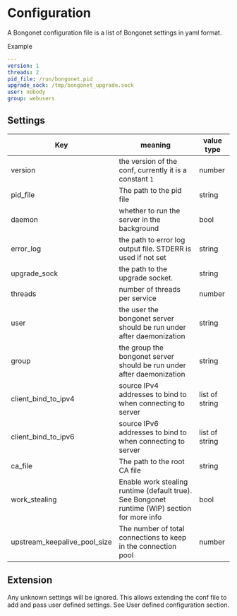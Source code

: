 # Configuration

A Bongonet configuration file is a list of Bongonet settings in yaml format.

Example
```yaml
---
version: 1
threads: 2
pid_file: /run/bongonet.pid
upgrade_sock: /tmp/bongonet_upgrade.sock
user: nobody
group: webusers
```
## Settings
| Key      | meaning        | value type |
| ------------- |-------------| ----|
| version | the version of the conf, currently it is a constant `1` | number |
| pid_file | The path to the pid file | string |
| daemon | whether to run the server in the background | bool |
| error_log | the path to error log output file. STDERR is used if not set | string |
| upgrade_sock | the path to the upgrade socket. | string |
| threads | number of threads per service | number |
| user | the user the bongonet server should be run under after daemonization | string |
| group | the group the bongonet server should be run under after daemonization | string |
| client_bind_to_ipv4 | source IPv4 addresses to bind to when connecting to server | list of string |
| client_bind_to_ipv6 | source IPv6 addresses to bind to when connecting to server| list of string |
| ca_file | The path to the root CA file | string |
| work_stealing | Enable work stealing runtime (default true). See Bongonet runtime (WIP) section for more info | bool |
| upstream_keepalive_pool_size | The number of total connections to keep in the connection pool | number |

## Extension
Any unknown settings will be ignored. This allows extending the conf file to add and pass user defined settings. See User defined configuration section.
